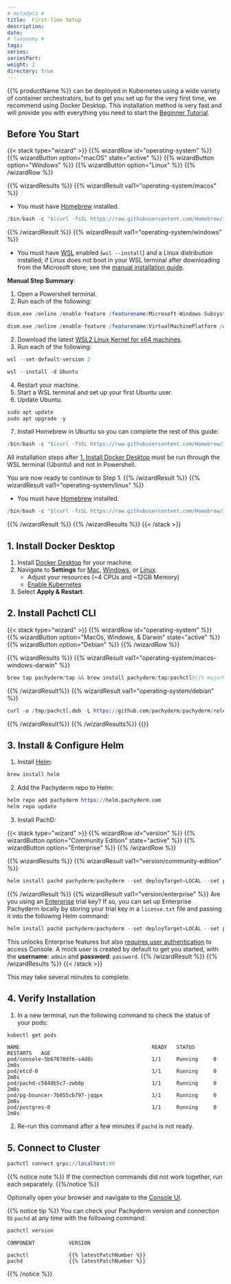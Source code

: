 ```yaml
---
# metadata # 
title:  First-Time Setup
description: 
date: 
# taxonomy #
tags: 
series:
seriesPart:
weight: 2
directory: true
---
```


{{% productName %}} can be deployed in Kubernetes using a wide variety of container orchestrators, but to get you set up for the very first time, we recommend using Docker Desktop. This installation method is very fast and will provide you with everything you need to start the [Beginner Tutorial](../beginner-tutorial). 

## Before You Start

{{< stack type="wizard" >}}
 {{% wizardRow id="operating-system" %}}
  {{% wizardButton option="macOS" state="active" %}}
  {{% wizardButton option="Windows" %}}
  {{% wizardButton option="Linux" %}}
 {{% /wizardRow %}}

{{% wizardResults %}}
 {{% wizardResult val1="operating-system/macos" %}}
  - You must have [Homebrew](https://brew.sh/) installed. 
  ```s
  /bin/bash -c "$(curl -fsSL https://raw.githubusercontent.com/Homebrew/install/HEAD/install.sh)"
  ```
 {{% /wizardResult %}}
 {{% wizardResult val1="operating-system/windows" %}}
 - You must have [WSL](https://learn.microsoft.com/en-us/windows/wsl/install) enabled (`wsl --install`) and a Linux distribution installed; if Linux does not boot in your WSL terminal after downloading from the Microsoft store, see the [manual installation guide](https://learn.microsoft.com/en-us/windows/wsl/install-manual).


**Manual Step Summary**:

1. Open a Powershell terminal.
2. Run each of the following:

```s
dism.exe /online /enable-feature /featurename:Microsoft-Windows-Subsystem-Linux /all /norestart

dism.exe /online /enable-feature /featurename:VirtualMachinePlatform /all /norestart
```
2. Download the latest [WSL2 Linux Kernel for x64 machines](https://wslstorestorage.blob.core.windows.net/wslblob/wsl_update_x64.msi).
3. Run each of the following:
```s
wsl --set-default-version 2

wsl --install -d Ubuntu 
```
4. Restart your machine.
5. Start a WSL terminal and set up your first Ubuntu user.
6. Update Ubuntu.
```s
sudo apt update
sudo apt upgrade -y
```
7. Install Homebrew in Ubuntu so you can complete the rest of this guide:
```s
/bin/bash -c "$(curl -fsSL https://raw.githubusercontent.com/Homebrew/install/HEAD/install.sh)"
```
All installation steps after [1. Install Docker Desktop](#1-install-docker-desktop) must be run through the WSL terminal (Ubuntu) and not in Powershell. 

You are now ready to continue to Step 1.
 {{% /wizardResult %}}
 {{% wizardResult val1="operating-system/linux" %}}
  - You must have [Homebrew](https://brew.sh/) installed. 
```s
/bin/bash -c "$(curl -fsSL https://raw.githubusercontent.com/Homebrew/install/HEAD/install.sh)"
```
 {{% /wizardResult %}}
{{% /wizardResults %}}
{{< /stack >}}

## 1. Install Docker Desktop

1. Install [Docker Desktop](https://www.docker.com/products/docker-desktop/) for your machine.
2. Navigate to **Settings** for [Mac](https://docs.docker.com/desktop/settings/mac/), [Windows](https://docs.docker.com/desktop/settings/windows/), or [Linux](https://docs.docker.com/desktop/settings/linux/). 
   - Adjust your resources (~4 CPUs and ~12GB Memory) 
   - [Enable Kubernetes](https://docs.docker.com/desktop/kubernetes/)
3. Select **Apply & Restart**.


## 2. Install Pachctl CLI

{{< stack type="wizard" >}}
 {{% wizardRow id="operating-system" %}}
  {{% wizardButton option="MacOs, Windows, & Darwin" state="active" %}}
  {{% wizardButton option="Debian" %}}
 {{% /wizardRow %}}

 {{% wizardResults %}}
 {{% wizardResult val1="operating-system/macos-windows-darwin" %}}
 ```s
brew tap pachyderm/tap && brew install pachyderm/tap/pachctl@{{% majorMinorNumber %}}  
```
 {{% /wizardResult%}}
 {{% wizardResult val1="operating-system/debian" %}}

```s
curl -o /tmp/pachctl.deb -L https://github.com/pachyderm/pachyderm/releases/download/v{{% latestPatchNumber %}}/pachctl_{{% latestPatchNumber %}}_amd64.deb && sudo dpkg -i /tmp/pachctl.deb
```
 {{% /wizardResult%}}
 {{% /wizardResults%}}
 {{</stack>}}
 


## 3. Install & Configure Helm

1. Install [Helm](https://helm.sh/docs/intro/install/):
```s
brew install helm
```
2. Add the Pachyderm repo to Helm:
```s
helm repo add pachyderm https://helm.pachyderm.com  
helm repo update  
```
3. Install PachD: 


{{< stack type="wizard" >}}
 {{% wizardRow id="version" %}}
  {{% wizardButton option="Community Edition" state="active" %}}
  {{% wizardButton option="Enterprise" %}}
 {{% /wizardRow %}}

{{% wizardResults %}}
{{% wizardResult val1="version/community-edition" %}}
```s
helm install pachd pachyderm/pachyderm --set deployTarget=LOCAL --set proxy.enabled=true --set proxy.service.type=LoadBalancer 
```
{{% /wizardResult %}}
{{% wizardResult val1="version/enterprise" %}}
Are you using an [Enterprise](../../../enterprise) trial key? If so, you can set up Enterprise Pachyderm locally by storing your trial key in a `license.txt` file and passing it into the following Helm command: 

```s  
helm install pachd pachyderm/pachyderm --set deployTarget=LOCAL --set proxy.enabled=true --set proxy.service.type=LoadBalancer --set pachd.enterpriseLicenseKey=$(cat license.txt) --set ingress.host=localhost
``` 
This unlocks Enterprise features but also [requires user authentication](../../../deploy-manage/deploy/console/#connect-to-console)  to access Console. A mock user is created by default to get you started, with the **username**: `admin` and **password**: `password`.
{{% /wizardResult %}}
{{% /wizardResults %}}
{{< /stack >}}


   This may take several minutes to complete. 

## 4. Verify Installation 

1. In a new terminal, run the following command to check the status of your pods:
 ```s
 kubectl get pods
 ```
 ```
 NAME                                           READY   STATUS      RESTARTS   AGE
pod/console-5b67678df6-s4d8c                   1/1     Running     0          2m8s
pod/etcd-0                                     1/1     Running     0          2m8s
pod/pachd-c5848b5c7-zwb8p                      1/1     Running     0          2m8s
pod/pg-bouncer-7b855cb797-jqqpx                1/1     Running     0          2m8s
pod/postgres-0                                 1/1     Running     0          2m8s
 ```
2. Re-run this command after a few minutes if `pachd` is not ready.

## 5. Connect to Cluster

```s
pachctl connect grpc://localhost:80 
```
{{% notice note %}}
If the connection commands did not work together, run each separately.
{{%/notice %}}

Optionally open your browser and navigate to the [Console UI](http://localhost).

{{% notice tip %}}
You can check your Pachyderm version and connection to `pachd` at any time with the following command:
   ```s
   pachctl version
   ```
   ```
   COMPONENT           VERSION  

   pachctl             {{% latestPatchNumber %}}  
   pachd               {{% latestPatchNumber %}}  
   ```
{{% /notice %}}
